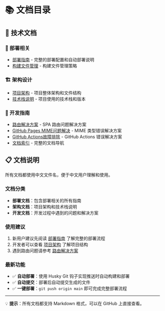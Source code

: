 # 📚 文档目录

## 📖 技术文档

### 🚀 部署相关
- [部署指南](./部署指南.md) - 完整的部署配置和自动部署说明
- [构建文件管理](./构建文件管理.md) - 构建文件管理策略

### 🏗️ 架构设计
- [项目架构](./项目架构.md) - 项目整体架构和文件结构
- [技术栈说明](./技术栈说明.md) - 项目使用的技术栈和版本

### 🔧 开发指南
- [路由解决方案](./路由解决方案.md) - SPA 路由问题解决方案
- [GitHub Pages MIME问题解决](./GitHub-Pages-MIME问题解决.md) - MIME 类型错误解决方案
- [GitHub Actions故障排除](./GitHub-Actions故障排除.md) - GitHub Actions 错误解决方案
- [文档索引](./README.md) - 完整的文档导航

## 📋 文档说明

所有文档都使用中文文件名，便于中文用户理解和使用。

### 文档分类
- **部署文档**：包含部署相关的所有指南
- **架构文档**：项目架构和技术栈说明
- **开发文档**：开发过程中遇到的问题和解决方案

### 使用建议
1. 新用户建议先阅读 [部署指南](./部署指南.md) 了解完整的部署流程
2. 开发者可以查看 [项目架构](./项目架构.md) 了解项目结构
3. 遇到路由问题请参考 [路由解决方案](./路由解决方案.md)

### 最新功能
- ✅ **自动部署**：使用 Husky Git 钩子实现推送时自动构建和部署
- ✅ **自动提交**：部署后自动提交生成的文件
- ✅ **一键部署**：`git push origin main` 即可完成完整部署流程

---

💡 **提示**：所有文档都支持 Markdown 格式，可以在 GitHub 上直接查看。 